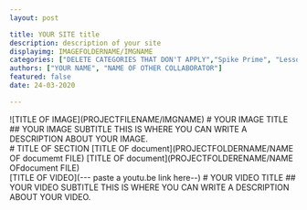 ```yaml
---
layout: post

title: YOUR SITE title
description: description of your site
displayimg: IMAGEFOLDERNAME/IMGNAME
categories: ["DELETE CATEGORIES THAT DON'T APPLY","Spike Prime", "Lesson Plans", "Makerspaces", "Robotics", "Ev3/NXT", "3D Printing", "Tech"]
authors: ["YOUR NAME", "NAME OF OTHER COLLABORATOR"]
featured: false
date: 24-03-2020

---
```



<!--IMAGE_TEXT_OVERLAY creates a image with a text box over it--------------------->
<div class="image_text_overlay" markdown="1">
![TITLE OF IMAGE](PROJECTFILENAME/IMGNAME)
# YOUR IMAGE TITLE
## YOUR IMAGE SUBTITLE
THIS IS WHERE YOU CAN WRITE A DESCRIPTION ABOUT YOUR IMAGE.
</div>

<!--document creates a grid of documentss--------------------->
<div class="document" markdown="1">
# TITLE OF SECTION
[TITLE OF document](PROJECTFOLDERNAME/NAME OF documemt FILE)
[TITLE OF document](PROJECTFOLDERENAME/NAME OFdocument FILE)
<!-- insert as many links here as you want to dynamically create a grid of pdfs-->
</div>

<!--VIDEO_TEXT_OVERLAY creates a video with a text box over it--------------------->
<div class="video_text_overlay" markdown="1">
[TITLE OF VIDEO](--- paste a youtu.be link here--)
# YOUR VIDEO TITLE
## YOUR VIDEO SUBTITLE
THIS IS WHERE YOU CAN WRITE A DESCRIPTION ABOUT YOUR VIDEO.
</div>

<!--FREE WRITE lets you write any markdown you want (include images, lists, titles, code,etc)
               If something doesn't look how you expect on the page, try adding a linebreak after it--------------------->
<div class="free_write" markdown="1">
</div>
